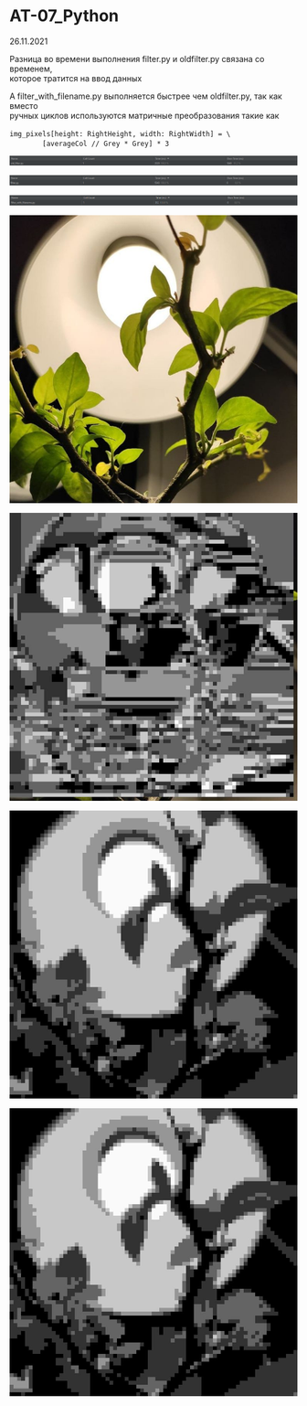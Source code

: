 # AT-07_Python
26.11.2021
<p>Разница во времени выполнения filter.py и oldfilter.py связана со временем,</br> 
которое тратится на ввод данных</p>
<p>А filter_with_filename.py выполняется быстрее чем oldfilter.py, так как вместо</br> 
ручных циклов используются матричные преобразования такие как</p>
<p><code>img_pixels[height: RightHeight, width: RightWidth] = \
        [averageCol // Grey * Grey] * 3</code>
<p><img src = "oldfilter.png"></p>
<p><img src = "filter.png"></p>
<p><img src = "filter_with_filename.png"></p>
<p><img src = "img2.jpg">
<p><img src = "res1.jpg">
<p><img src = "res2.jpg">
<p><img src = "res.jpg">
